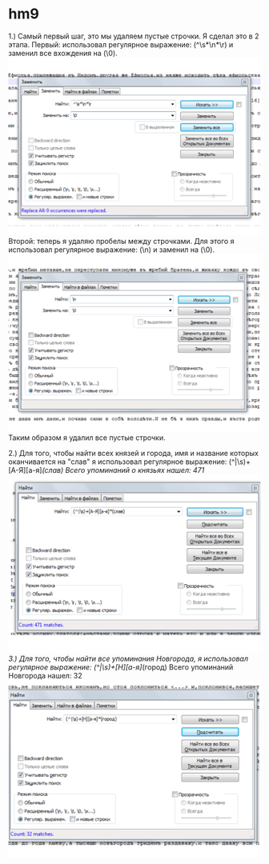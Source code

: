 # hm9
1.) Самый первый шаг, это мы удаляем пустые строчки. Я сделал это в 2 этапа. 
Первый: использовал регулярное выражение: (^\s*\n*\r) и заменил все вхождения на (\0).
![Этап 1](https://github.com/drozdovnikita/hm9/blob/master/1.png)
Второй: теперь я удаляю пробелы между строчками. Для этого я использовал регулярное выражение: (\n) и заменил на (\0).
![Этап 2](https://github.com/drozdovnikita/hm9/blob/master/2.png)
Таким образом я удалил все пустые строчки.

2.) Для того, чтобы найти всех князей и города, имя и название которых оканчивается на "слав" я использовал регулярное выражение: (^|\s)+[А-Я][а-я]*(слав) Всего упоминаний о князьях нашел: 471
![](https://github.com/drozdovnikita/hm9/blob/master/3.png)
3.) Для того, чтобы найти все упоминания Новгорода, я использовал регулярное выражение: (^|\s)+[Н][а-я]*(город) Всего упоминаний Новгорода нашел: 32
![](https://github.com/drozdovnikita/hm9/blob/master/4.png)
